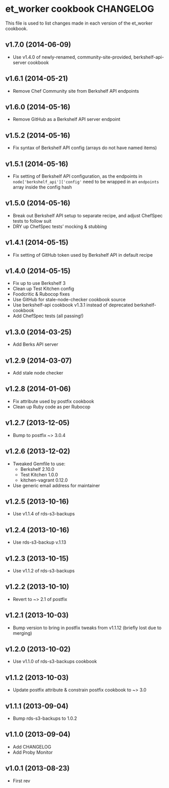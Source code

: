 et_worker cookbook CHANGELOG
============================
This file is used to list changes made in each version of the et_worker cookbook.

v1.7.0 (2014-06-09)
-------------------

* Use v1.4.0 of newly-renamed, community-site-provided, berkshelf-api-server cookbook


v1.6.1 (2014-05-21)
-------------------
* Remove Chef Community site from Berkshelf API endpoints


v1.6.0 (2014-05-16)
-------------------
* Remove GitHub as a Berkshelf API server endpoint


v1.5.2 (2014-05-16)
-------------------
* Fix syntax of Berkshelf API config (arrays do not have named items)


v1.5.1 (2014-05-16)
-------------------
* Fix setting of Berkshelf API configuration, as the endpoints in `node['berkshelf_api']['config'` need to be wrapped in an `endpoints` array inside the config hash


v1.5.0 (2014-05-16)
-------------------
* Break out Berkshelf API setup to separate recipe, and adjust ChefSpec tests to follow suit
* DRY up ChefSpec tests’ mocking & stubbing


v1.4.1 (2014-05-15)
-------------------
* Fix setting of GitHub token used by Berkshelf API in default recipe


v1.4.0 (2014-05-15)
-------------------
* Fix up to use Berkshelf 3
* Clean up Test Kitchen config
* Foodcritic & Rubocop fixes
* Use GitHub for stale-node-checker cookbook source
* Use berkshelf-api cookbook v1.3.1 instead of deprecated berkshelf-cookbook
* Add ChefSpec tests (all passing!)


v1.3.0 (2014-03-25)
--------------

* Add Berks API server

v1.2.9 (2014-03-07)
--------------

* Add stale node checker

v1.2.8 (2014-01-06)
--------------

* Fix attribute used by postfix cookbook
* Clean up Ruby code as per Rubocop

v1.2.7 (2013-12-05)
--------------

* Bump to postfix ~> 3.0.4

v1.2.6 (2013-12-02)
--------------

* Tweaked Gemfile to use:
    * Berkshelf 2.10.0
    * Test Kitchen 1.0.0
    * kitchen-vagrant 0.12.0
* Use generic email address for maintainer

v1.2.5 (2013-10-16)
--------------

* Use v1.1.4 of rds-s3-backups

v1.2.4 (2013-10-16)
--------------

* Use rds-s3-backup v.1.13

v1.2.3 (2013-10-15)
--------------

* Use v1.1.2 of rds-s3-backups

v1.2.2 (2013-10-10)
---------------

* Revert to ~> 2.1 of postfix

v1.2.1 (2013-10-03)
---------------

* Bump version to bring in postfix tweaks from v1.1.12 (briefly lost due to merging)

v1.2.0 (2013-10-02)
-------------------

* Use v1.1.0 of rds-s3-backups cookbook

v1.1.2 (2013-10-03)
-------------------

* Update postfix attribute & constrain postfix cookbook to ~> 3.0

v1.1.1 (2013-09-04)
---------------

* Bump rds-s3-backups to 1.0.2

v1.1.0 (2013-09-04)
---------------

* Add CHANGELOG
* Add Proby Monitor

v1.0.1 (2013-08-23)
---------------

* First rev
